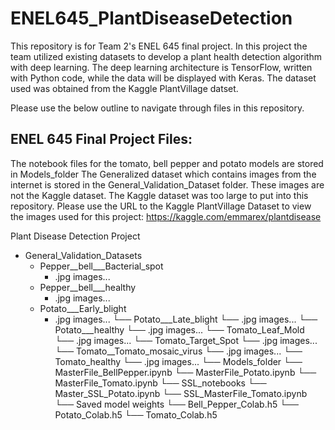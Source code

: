 # ENEL645_PlantDiseaseDetection

This repository is for Team 2's ENEL 645 final project. In this project the team utilized existing datasets to develop a plant health detection algorithm with deep learning. The deep learning architecture is TensorFlow, written with Python code, while the data will be displayed with Keras. The dataset used was obtained from the Kaggle PlantVillage datset.

Please use the below outline to navigate through files in this repository.
## ENEL 645 Final Project Files:
The notebook files for the tomato, bell pepper and potato models are stored in Models_folder
The Generalized dataset which contains images from the internet is stored in the General_Validation_Dataset folder. These images are not the Kaggle dataset. 
The Kaggle dataset was too large to put into this repository. Please use the URL to the Kaggle PlantVillage Dataset to view the images used for this project: https://kaggle.com/emmarex/plantdisease

Plant Disease Detection Project
* General_Validation_Datasets
    * Pepper__bell___Bacterial_spot
        * .jpg images...
    * Pepper__bell___healthy
        * .jpg images...
    * Potato___Early_blight
        * .jpg images...
    └── Potato___Late_blight
        └── .jpg images...
    └── Potato___healthy
        └── .jpg images...
    └── Tomato_Leaf_Mold
        └── .jpg images...
    └── Tomato_Target_Spot
        └── .jpg images...
    └── Tomato__Tomato_mosaic_virus
        └── .jpg images...
    └── Tomato_healthy
        └── .jpg images...
└── Models_folder
    └── MasterFile_BellPepper.ipynb
    └── MasterFile_Potato.ipynb
    └── MasterFile_Tomato.ipynb
    └── SSL_notebooks
        └── Master_SSL_Potato.ipynb
        └── SSL_MasterFile_Tomato.ipynb
    └── Saved model weights
        └── Bell_Pepper_Colab.h5
        └── Potato_Colab.h5
        └── Tomato_Colab.h5
             
                    
                   
